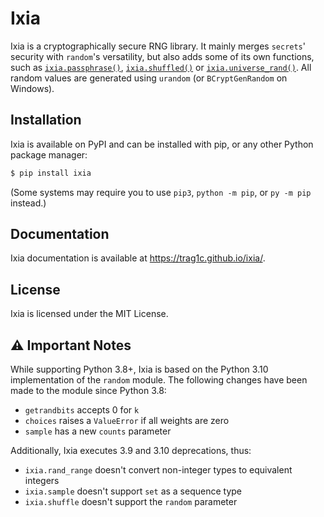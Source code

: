 # Ixia
Ixia is a cryptographically secure RNG library. It mainly merges `secrets`'
security with `random`'s versatility, but also adds some of its own
functions, such as [`ixia.passphrase()`](https://trag1c.github.io/ixia/sequences.html#ixiapassphrase), [`ixia.shuffled()`](https://trag1c.github.io/ixia/sequences.html#ixiashuffled) or
[`ixia.universe_rand()`](https://trag1c.github.io/ixia/bytes_and_integers.html#ixiauniverse_rand). All random values are generated using `urandom` (or `BCryptGenRandom` on Windows).

## Installation
Ixia is available on PyPI and can be installed with pip, or any other Python package manager:
```sh
$ pip install ixia
```
(Some systems may require you to use `pip3`, `python -m pip`, or `py -m pip` instead.)

## Documentation
Ixia documentation is available at https://trag1c.github.io/ixia/.

## License
Ixia is licensed under the MIT License.

## ⚠️ Important Notes
While supporting Python 3.8+, Ixia is based on the Python 3.10 implementation
of the `random` module. The following changes have been made to the module
since Python 3.8:
- `getrandbits` accepts 0 for `k`
- `choices` raises a `ValueError` if all weights are zero
- `sample` has a new `counts` parameter

Additionally, Ixia executes 3.9 and 3.10 deprecations, thus:
- `ixia.rand_range` doesn't convert non-integer types to equivalent integers
- `ixia.sample` doesn't support `set` as a sequence type
- `ixia.shuffle` doesn't support the `random` parameter
